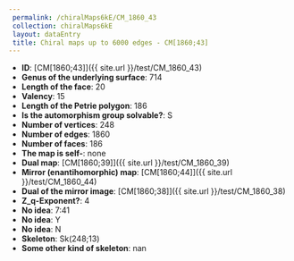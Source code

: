 ```yaml
--- 
 permalink: /chiralMaps6kE/CM_1860_43 
 collection: chiralMaps6kE
 layout: dataEntry
 title: Chiral maps up to 6000 edges - CM[1860;43]
---
```


- **ID**: [CM[1860;43]]({{ site.url }}/test/CM_1860_43)
- **Genus of the underlying surface**: 714
- **Length of the face**: 20
- **Valency**: 15
- **Length of the Petrie polygon**: 186
- **Is the automorphism group solvable?**: S
- **Number of vertices**: 248
- **Number of edges**: 1860
- **Number of faces**: 186
- **The map is self-**: none
- **Dual map**: [CM[1860;39]]({{ site.url }}/test/CM_1860_39)
- **Mirror (enantihomorphic) map**: [CM[1860;44]]({{ site.url }}/test/CM_1860_44)
- **Dual of the mirror image**: [CM[1860;38]]({{ site.url }}/test/CM_1860_38)
- **Z_q-Exponent?**: 4
- **No idea**:  7:41
- **No idea**: Y
- **No idea**: N
- **Skeleton**: Sk(248;13)
- **Some other kind of skeleton**: nan
